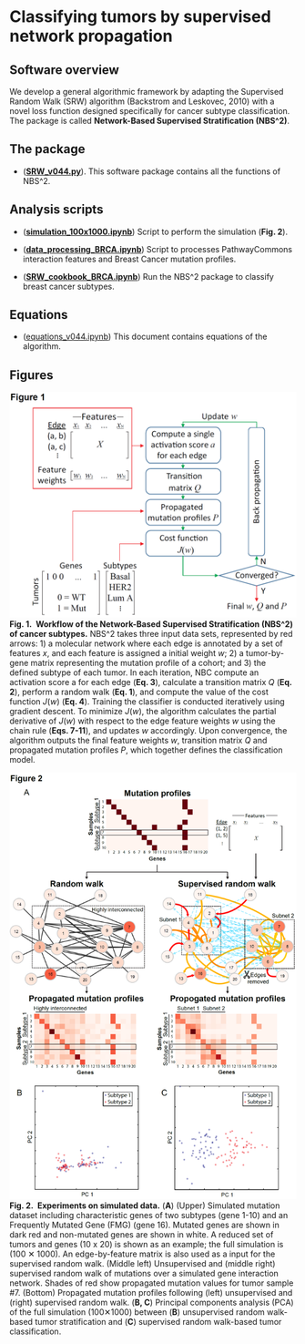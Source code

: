 # Classifying tumors by supervised network propagation   

## Software overview
  
We develop a general algorithmic framework by adapting the Supervised Random Walk (SRW) algorithm (Backstrom and Leskovec, 2010) with a novel loss function designed specifically for cancer subtype classification. The package is called **Network-Based Supervised Stratification (NBS^2)**.  
  
## The package
  
* ([__SRW_v044.py__](./SRW_v044.py)). This software package contains all the functions of NBS^2.  
  
## Analysis scripts
  
* ([__simulation_100x1000.ipynb__](./simulation_100x1000.ipynb)) Script to perform the simulation (**Fig. 2**).  
  
* ([__data_processing_BRCA.ipynb__](./data_processing_BRCA.ipynb)) Script to processes PathwayCommons interaction features and Breast Cancer mutation profiles.  
  
* ([__SRW_cookbook_BRCA.ipynb__](./SRW_cookbook_BRCA.ipynb)) Run the NBS^2 package to classify breast cancer subtypes.   
  
## Equations
  
* ([equations_v044.ipynb](./equations_v044.ipynb)) This document contains equations of the algorithm.  
  
## Figures
  
![Fig. 1](./images/Figure_1_method.PNG)  
**Fig. 1. Workflow of the Network-Based Supervised Stratification (NBS^2) of cancer subtypes.** NBS^2 takes three input data sets, represented by red arrows: 1) a molecular network where each edge is annotated by a set of features *x*, and each feature is assigned a initial weight *w*; 2) a tumor-by-gene matrix representing the mutation profile of a cohort; and 3) the defined subtype of each tumor. In each iteration, NBC compute an activation score a for each edge (**Eq. 3**), calculate a transition matrix *Q* (**Eq. 2**), perform a random walk (**Eq. 1**), and compute the value of the cost function *J*(*w*) (**Eq. 4**). Training the classifier is conducted iteratively using gradient descent. To minimize *J*(*w*), the algorithm calculates the partial derivative of *J*(*w*) with respect to the edge feature weights *w* using the chain rule (**Eqs. 7-11**), and updates *w* accordingly. Upon convergence, the algorithm outputs the final feature weights *w*, transition matrix *Q* and propagated mutation profiles *P*, which together defines the classification model.  
  
![Fig. 2](./images/Figure_2_simulation.PNG)  
**Fig. 2. Experiments on simulated data.** (**A**) (Upper) Simulated mutation dataset including characteristic genes of two subtypes (gene 1-10) and an Frequently Mutated Gene (FMG) (gene 16). Mutated genes are shown in dark red and non-mutated genes are shown in white. A reduced set of tumors and genes (10 x 20) is shown as an example; the full simulation is (100 ✕ 1000). An edge-by-feature matrix is also used as a input for the supervised random walk. (Middle left) Unsupervised and (middle right) supervised random walk of mutations over a simulated gene interaction network. Shades of red show propagated mutation values for tumor sample #7. (Bottom) Propagated mutation profiles following (left) unsupervised and (right) supervised random walk. (**B, C**) Principal components analysis (PCA) of the full simulation (100✕1000) between (**B**) unsupervised random walk-based tumor stratification and (**C**) supervised random walk-based tumor classification.  
